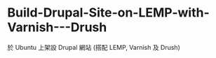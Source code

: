 Build-Drupal-Site-on-LEMP-with-Varnish---Drush
==============================================

於 Ubuntu 上架設 Drupal 網站 (搭配 LEMP, Varnish 及 Drush)
